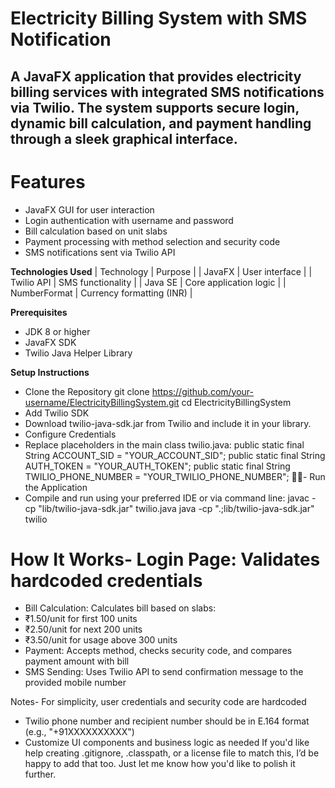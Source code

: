 # **Electricity Billing System with SMS Notification**

## A JavaFX application that provides electricity billing services with integrated SMS notifications via Twilio. The system supports secure login, dynamic bill calculation, and payment handling through a sleek graphical interface.

# **Features**
- JavaFX GUI for user interaction
- Login authentication with username and password
- Bill calculation based on unit slabs
- Payment processing with method selection and security code
- SMS notifications sent via Twilio API


**Technologies Used**
| Technology | Purpose | 
| JavaFX | User interface | 
| Twilio API | SMS functionality | 
| Java SE | Core application logic | 
| NumberFormat | Currency formatting (INR) | 



**Prerequisites**
- JDK 8 or higher
- JavaFX SDK
- Twilio Java Helper Library

**Setup Instructions**
- Clone the Repository
git clone https://github.com/your-username/ElectricityBillingSystem.git
cd ElectricityBillingSystem
- Add Twilio SDK
- Download twilio-java-sdk.jar from Twilio and include it in your library.
- Configure Credentials
- Replace placeholders in the main class twilio.java:
public static final String ACCOUNT_SID = "YOUR_ACCOUNT_SID";
public static final String AUTH_TOKEN = "YOUR_AUTH_TOKEN";
public static final String TWILIO_PHONE_NUMBER = "YOUR_TWILIO_PHONE_NUMBER";
- Run the Application
- Compile and run using your preferred IDE or via command line:
javac -cp "lib/twilio-java-sdk.jar" twilio.java
java -cp ".;lib/twilio-java-sdk.jar" twilio

# **How It Works- Login Page: Validates hardcoded credentials**
- Bill Calculation: Calculates bill based on slabs:
- ₹1.50/unit for first 100 units
- ₹2.50/unit for next 200 units
- ₹3.50/unit for usage above 300 units
- Payment: Accepts method, checks security code, and compares payment amount with bill
- SMS Sending: Uses Twilio API to send confirmation message to the provided mobile number



Notes- For simplicity, user credentials and security code are hardcoded
- Twilio phone number and recipient number should be in E.164 format (e.g., "+91XXXXXXXXXX")
- Customize UI components and business logic as needed
If you'd like help creating .gitignore, .classpath, or a license file to match this, I’d be happy to add that too. Just let me know how you'd like to polish it further.
